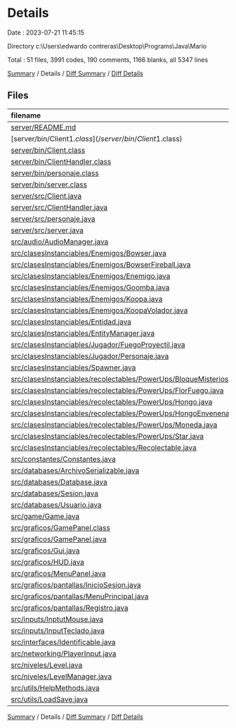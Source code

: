 # Details

Date : 2023-07-21 11:45:15

Directory c:\\Users\\edwardo contreras\\Desktop\\Programs\\Java\\Mario

Total : 51 files,  3991 codes, 190 comments, 1166 blanks, all 5347 lines

[Summary](results.md) / Details / [Diff Summary](diff.md) / [Diff Details](diff-details.md)

## Files
| filename | language | code | comment | blank | total |
| :--- | :--- | ---: | ---: | ---: | ---: |
| [server/README.md](/server/README.md) | Markdown | 10 | 0 | 9 | 19 |
| [server/bin/Client$1.class](/server/bin/Client$1.class) | Java | 14 | 0 | 0 | 14 |
| [server/bin/Client.class](/server/bin/Client.class) | Java | 42 | 0 | 0 | 42 |
| [server/bin/ClientHandler.class](/server/bin/ClientHandler.class) | Java | 43 | 0 | 0 | 43 |
| [server/bin/personaje.class](/server/bin/personaje.class) | Java | 8 | 0 | 0 | 8 |
| [server/bin/server.class](/server/bin/server.class) | Java | 30 | 0 | 0 | 30 |
| [server/src/Client.java](/server/src/Client.java) | Java | 81 | 3 | 18 | 102 |
| [server/src/ClientHandler.java](/server/src/ClientHandler.java) | Java | 73 | 0 | 10 | 83 |
| [server/src/personaje.java](/server/src/personaje.java) | Java | 9 | 0 | 4 | 13 |
| [server/src/server.java](/server/src/server.java) | Java | 34 | 4 | 8 | 46 |
| [src/audio/AudioManager.java](/src/audio/AudioManager.java) | Java | 118 | 0 | 28 | 146 |
| [src/clasesInstanciables/Enemigos/Bowser.java](/src/clasesInstanciables/Enemigos/Bowser.java) | Java | 173 | 5 | 43 | 221 |
| [src/clasesInstanciables/Enemigos/BowserFireball.java](/src/clasesInstanciables/Enemigos/BowserFireball.java) | Java | 69 | 0 | 18 | 87 |
| [src/clasesInstanciables/Enemigos/Enemigo.java](/src/clasesInstanciables/Enemigos/Enemigo.java) | Java | 107 | 2 | 40 | 149 |
| [src/clasesInstanciables/Enemigos/Goomba.java](/src/clasesInstanciables/Enemigos/Goomba.java) | Java | 81 | 1 | 21 | 103 |
| [src/clasesInstanciables/Enemigos/Koopa.java](/src/clasesInstanciables/Enemigos/Koopa.java) | Java | 102 | 1 | 24 | 127 |
| [src/clasesInstanciables/Enemigos/KoopaVolador.java](/src/clasesInstanciables/Enemigos/KoopaVolador.java) | Java | 21 | 1 | 10 | 32 |
| [src/clasesInstanciables/Entidad.java](/src/clasesInstanciables/Entidad.java) | Java | 153 | 6 | 50 | 209 |
| [src/clasesInstanciables/EntityManager.java](/src/clasesInstanciables/EntityManager.java) | Java | 303 | 4 | 68 | 375 |
| [src/clasesInstanciables/Jugador/FuegoProyectil.java](/src/clasesInstanciables/Jugador/FuegoProyectil.java) | Java | 79 | 0 | 25 | 104 |
| [src/clasesInstanciables/Jugador/Personaje.java](/src/clasesInstanciables/Jugador/Personaje.java) | Java | 433 | 47 | 133 | 613 |
| [src/clasesInstanciables/Spawner.java](/src/clasesInstanciables/Spawner.java) | Java | 26 | 0 | 14 | 40 |
| [src/clasesInstanciables/recolectables/PowerUps/BloqueMisterioso.java](/src/clasesInstanciables/recolectables/PowerUps/BloqueMisterioso.java) | Java | 76 | 0 | 17 | 93 |
| [src/clasesInstanciables/recolectables/PowerUps/FlorFuego.java](/src/clasesInstanciables/recolectables/PowerUps/FlorFuego.java) | Java | 41 | 0 | 11 | 52 |
| [src/clasesInstanciables/recolectables/PowerUps/Hongo.java](/src/clasesInstanciables/recolectables/PowerUps/Hongo.java) | Java | 41 | 0 | 12 | 53 |
| [src/clasesInstanciables/recolectables/PowerUps/HongoEnvenenado.java](/src/clasesInstanciables/recolectables/PowerUps/HongoEnvenenado.java) | Java | 41 | 1 | 12 | 54 |
| [src/clasesInstanciables/recolectables/PowerUps/Moneda.java](/src/clasesInstanciables/recolectables/PowerUps/Moneda.java) | Java | 45 | 0 | 14 | 59 |
| [src/clasesInstanciables/recolectables/PowerUps/Star.java](/src/clasesInstanciables/recolectables/PowerUps/Star.java) | Java | 54 | 0 | 15 | 69 |
| [src/clasesInstanciables/recolectables/Recolectable.java](/src/clasesInstanciables/recolectables/Recolectable.java) | Java | 22 | 0 | 11 | 33 |
| [src/constantes/Constantes.java](/src/constantes/Constantes.java) | Java | 103 | 2 | 33 | 138 |
| [src/databases/ArchivoSerializable.java](/src/databases/ArchivoSerializable.java) | Java | 138 | 9 | 30 | 177 |
| [src/databases/Database.java](/src/databases/Database.java) | Java | 47 | 5 | 14 | 66 |
| [src/databases/Sesion.java](/src/databases/Sesion.java) | Java | 26 | 4 | 10 | 40 |
| [src/databases/Usuario.java](/src/databases/Usuario.java) | Java | 86 | 8 | 29 | 123 |
| [src/game/Game.java](/src/game/Game.java) | Java | 17 | 3 | 8 | 28 |
| [src/graficos/GamePanel.class](/src/graficos/GamePanel.class) | Java | 11 | 0 | 0 | 11 |
| [src/graficos/GamePanel.java](/src/graficos/GamePanel.java) | Java | 197 | 7 | 66 | 270 |
| [src/graficos/Gui.java](/src/graficos/Gui.java) | Java | 114 | 31 | 34 | 179 |
| [src/graficos/HUD.java](/src/graficos/HUD.java) | Java | 92 | 0 | 32 | 124 |
| [src/graficos/MenuPanel.java](/src/graficos/MenuPanel.java) | Java | 37 | 6 | 20 | 63 |
| [src/graficos/pantallas/InicioSesion.java](/src/graficos/pantallas/InicioSesion.java) | Java | 93 | 11 | 31 | 135 |
| [src/graficos/pantallas/MenuPrincipal.java](/src/graficos/pantallas/MenuPrincipal.java) | Java | 141 | 11 | 52 | 204 |
| [src/graficos/pantallas/Registro.java](/src/graficos/pantallas/Registro.java) | Java | 124 | 11 | 40 | 175 |
| [src/inputs/InptutMouse.java](/src/inputs/InptutMouse.java) | Java | 33 | 1 | 19 | 53 |
| [src/inputs/InputTeclado.java](/src/inputs/InputTeclado.java) | Java | 85 | 3 | 25 | 113 |
| [src/interfaces/Identificable.java](/src/interfaces/Identificable.java) | Java | 4 | 0 | 4 | 8 |
| [src/networking/PlayerInput.java](/src/networking/PlayerInput.java) | Java | 15 | 0 | 5 | 20 |
| [src/niveles/Level.java](/src/niveles/Level.java) | Java | 108 | 2 | 35 | 145 |
| [src/niveles/LevelManager.java](/src/niveles/LevelManager.java) | Java | 81 | 1 | 27 | 109 |
| [src/utils/HelpMethods.java](/src/utils/HelpMethods.java) | Java | 39 | 0 | 20 | 59 |
| [src/utils/LoadSave.java](/src/utils/LoadSave.java) | Java | 71 | 0 | 17 | 88 |

[Summary](results.md) / Details / [Diff Summary](diff.md) / [Diff Details](diff-details.md)